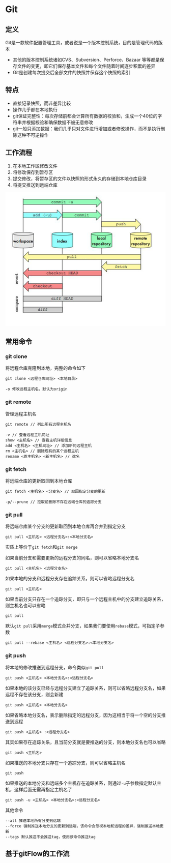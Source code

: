# Git

## 定义

Git是一款软件配置管理工具，或者说是一个版本控制系统，目的是管理代码的版本
- 其他的版本控制系统诸如CVS、Subversion、Perforce、Bazaar 等等都是保存文件的变更，即它们保存基本文件和每个文件随着时间逐步积累的差异
- Git是创建每次提交后全部文件的快照并保存这个快照的索引

## 特点

- 直接记录快照，而非差异比较
- 操作几乎都在本地执行
- git保证完整性：每次存储前都会计算所有数据的校验和，生成一个40位的字符串并根据校验和确保数据不被无意修改
- git一般只添加数据：我们几乎只对文件进行增加或者修改操作，而不是执行删除这种不可逆操作

## 工作流程

1. 在本地工作区修改文件
2. 将修改保存到暂存区
3. 提交修改，将暂存区的文件以快照的形式永久的存储到本地仓库目录
4. 将提交推送到远端仓库

![git工作流](../img/git工作流.png)

## 常用命令

### git clone

将远程仓库克隆到本地，完整的命令如下

```
git clone <远程仓库网址> <本地目录>

-o 修改远程主机名，默认为origin
```

### git remote

管理远程主机名

```
git remote // 列出所有远程主机名

-v // 查看远程主机网址
show <主机名> // 查看主机详细信息
add <主机名> <主机网址> // 添加新的远程主机
rm <主机名> // 删除现有的某个远程主机
rename <原主机名> <新主机名> // 改名
```

### git fetch

将远端仓库的更新取回到本地仓库

```
git fetch <主机名> <分支名> // 取回指定分支的更新

-p/--prune // 拉取前删除不存在远端仓库的追踪分支
```

### git pull

将远端仓库某个分支的更新取回到本地仓库再合并到指定分支

```
git pull <主机名> <远程分支名>:<本地分支名>
```

实质上等价于`git fetch`和`git merge`

如果当前分支和需要更新的远程分支的同名，则可以省略本地分支名

```
git pull <主机名> <远程分支名>
```

如果本地的分支和远程分支存在追踪关系，则可以省略远程分支名

```
git pull <主机名>
```

如果当前分支只存在一个追踪分支，即只与一个远程主机中的分支建立追踪关系，则主机名也可以省略

```
git pull
```

默认`git pull`采用`merge`模式合并分支，如果我们要使用`rebase`模式，可指定子参数

```
git pull --rebase <主机名> <远程分支名>:<本地分支名>
```

### git push

将本地的修改推送到远程分支，命令类似`git pull`

```
git push <主机名> <本地分支名>:<远程分支名>
```

如果本地的该分支已经与远程分支建立了追踪关系，则可以省略远程分支名，如果远程不存在该分支，则会新建

```
git push <主机名> <本地分支名>
```

如果省略本地分支名，表示删除指定的远程分支，因为这相当于将一个空的分支推送到远程

```
git push <主机名> :<远程分支名>
```

其实如果存在追踪关系，且当前分支就是要推送的分支，则本地分支名也可以省略

```
git push <主机名>
```

如果推送的本地分支只存在一个追踪分支，则可以省略主机名

```
git push
```

如果推送的本地分支和远端多个主机存在追踪关系，则通过`-u`子参数指定默认主机，这样后面无需再指定主机名了

```
git push -u <主机名> <本地分支名>:<远程分支名>
```

其他命令

```
--all 推送本地所有分支到远端
--force 强制推送本地分支的更新到远端，该命令会忽视本地和远程的差异，强制推送本地更新
--tags 默认推送不会推送tag，使用该命令推送tag
```

## 基于gitFlow的工作流

